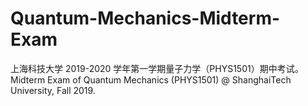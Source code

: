 # Quantum-Mechanics-Midterm-Exam
上海科技大学 2019-2020 学年第一学期量子力学（PHYS1501）期中考试。Midterm Exam of Quantum Mechanics (PHYS1501) @ ShanghaiTech University, Fall 2019.
